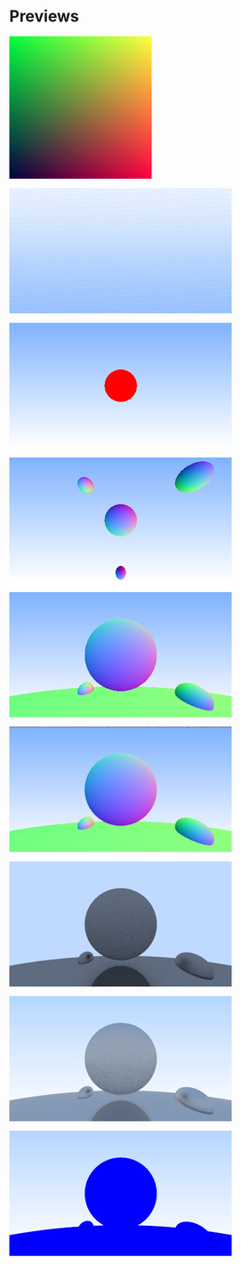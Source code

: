 Previews
=======


![01-gradient-test.ppm.jpg](01-gradient-test.ppm.jpg)

![02-background-with-cam.ppm.jpg](02-background-with-cam.ppm.jpg)

![03-simple-sphere.ppm.jpg](03-simple-sphere.ppm.jpg)

![04-spheres-with-normals.ppm.jpg](04-spheres-with-normals.ppm.jpg)

![05-fix-y-dimension.ppm.jpg](05-fix-y-dimension.ppm.jpg)

![06-multisampling.ppm.jpg](06-multisampling.ppm.jpg)

![07-diffuse-materials.ppm.jpg](07-diffuse-materials.ppm.jpg)

![08-diffuse-brighten.ppm.jpg](08-diffuse-brighten.ppm.jpg)

![09-diffuse-fix.ppm.jpg](09-diffuse-fix.ppm.jpg)

